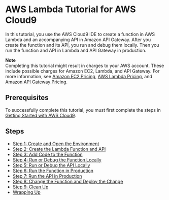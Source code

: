 # AWS Lambda Tutorial for AWS Cloud9<a name="tutorial-lambda"></a>

In this tutorial, you use the AWS Cloud9 IDE to create a function in AWS Lambda and an accompanying API in Amazon API Gateway\. After you create the function and its API, you run and debug them locally\. Then you run the function and API in Lambda and API Gateway in production\.

**Note**  
Completing this tutorial might result in charges to your AWS account\. These include possible charges for Amazon EC2, Lambda, and API Gateway\. For more information, see [Amazon EC2 Pricing](https://aws.amazon.com/ec2/pricing/), [AWS Lambda Pricing](https://aws.amazon.com/lambda/pricing/), and [Amazon API Gateway Pricing](https://aws.amazon.com/api-gateway/pricing/)\.

## Prerequisites<a name="tutorial-lambda-prereqs"></a>

To successfully complete this tutorial, you must first complete the steps in [Getting Started with AWS Cloud9](get-started.md)\.

## Steps<a name="tutorial-lambda-steps"></a>
+ [Step 1: Create and Open the Environment](tutorial-lambda-create-environment.md)
+ [Step 2: Create the Lambda Function and API](tutorial-lambda-create-function.md)
+ [Step 3: Add Code to the Function](tutorial-lambda-add-code.md)
+ [Step 4: Run or Debug the Function Locally](tutorial-lambda-run-or-debug-local-function.md)
+ [Step 5: Run or Debug the API Locally](tutorial-lambda-run-or-debug-local-api.md)
+ [Step 6: Run the Function in Production](tutorial-lambda-run-deployed-function.md)
+ [Step 7: Run the API in Production](tutorial-lambda-run-deployed-api.md)
+ [Step 8: Change the Function and Deploy the Change](tutorial-lambda-change-and-deploy.md)
+ [Step 9: Clean Up](tutorial-lambda-clean-up.md)
+ [Wrapping Up](tutorial-lambda-next-steps.md)
